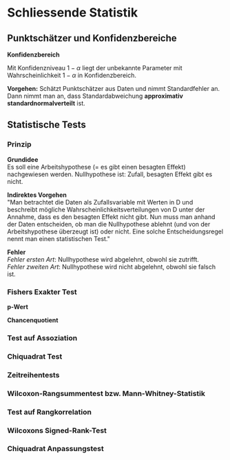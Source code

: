 # Schliessende Statistik

## Punktschätzer und Konfidenzbereiche

**Konfidenzbereich**

Mit Konfidenzniveau $1-\alpha$ liegt der unbekannte Parameter mit Wahrscheinlichkeit $1-\alpha$ in 
Konfidenzbereich.

**Vorgehen:** Schätzt Punktschätzer aus Daten und nimmt Standardfehler an. Dann nimmt man an, dass Standardabweichung **approximativ standardnormalverteilt**
ist.


## Statistische Tests


### Prinzip
**Grundidee**  
Es soll eine Arbeitshypothese (= es gibt einen
besagten Effekt) nachgewiesen werden. Nullhypothese ist: Zufall, besagten Effekt gibt es nicht.

**Indirektes Vorgehen**  
"Man betrachtet die Daten als Zufallsvariable mit Werten in D und beschreibt mögliche
Wahrscheinlichkeitsverteilungen von D unter der Annahme, dass es den besagten Effekt nicht gibt.
Nun muss man anhand der Daten entscheiden, ob man die Nullhypothese ablehnt
(und von der Arbeitshypothese überzeugt ist) oder nicht.
Eine solche Entscheidungsregel nennt man einen statistischen Test."

**Fehler**<br>
*Fehler ersten Art*: Nullhypothese wird abgelehnt, obwohl sie zutrifft.<br>
*Fehler zweiten Art*: Nullhypothese wird nicht abgelehnt, obwohl sie falsch ist.

### Fishers Exakter Test

**p-Wert**

**Chancenquotient**

### Test auf Assoziation

### Chiquadrat Test

### Zeitreihentests

### Wilcoxon-Rangsummentest bzw. Mann-Whitney-Statistik

### Test auf Rangkorrelation

### Wilcoxons Signed-Rank-Test

### Chiquadrat Anpassungstest








